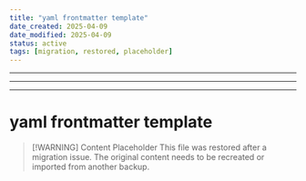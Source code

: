 ```yaml
---
title: "yaml frontmatter template"
date_created: 2025-04-09
date_modified: 2025-04-09
status: active
tags: [migration, restored, placeholder]
---
```


---

---

---

# yaml frontmatter template

> [\!WARNING] Content Placeholder
> This file was restored after a migration issue. The original content needs to be recreated or imported from another backup.


